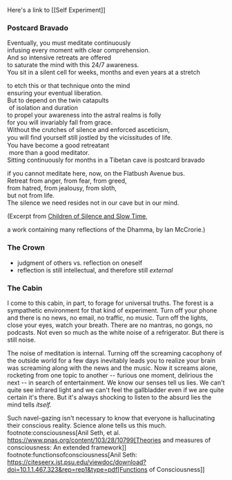 

Here's a link to [[Self Experiment]]

### Postcard Bravado

Eventually, you must meditate continuously  
infusing every moment with clear comprehension.  
And so intensive retreats are offered    
to saturate the mind with this 24/7 awareness.  
You sit in a silent cell for weeks, months and even years at a stretch

to etch this or that technique onto the mind  
ensuring your eventual liberation.  
But to depend on the twin catapults  
 of isolation and duration  
to propel your awareness into the astral realms is folly  
for you will invariably fall from grace.  
Without the crutches of silence and enforced asceticism,  
you will ﬁnd yourself still jostled by the vicissitudes of life.   
You have become a good retreatant  
 more than a good meditator.  
Sitting continuously for months in a Tibetan cave is postcard bravado

if you cannot meditate here, now, on the Flatbush Avenue bus.  
Retreat from anger, from fear, from greed,  
from hatred, from jealousy, from sloth,  
but not from life.  
The silence we need resides not in our cave but in our mind.

(Excerpt from [Children of Silence and Slow Time](http://news.pariyatti.org/ls/click?upn=uhPeIkmf5OqVV71ev5u05vMXXbCvnsgTeGMOPrHAD20t00uGcASKKMomiCHNKnskl1l5XSewGdc5l03qM8-2FYLhxUHqBkhIavkjosWCcA25hBgEKecnoWQkOA0bdfP5l-2B8946_xK1japI3Lshn3uPvI4t5Lrr60wFEbbrUAwUArI0f0Nt3iC2OOdfxFOH04BeubCOtcIGlLC2RD-2F206EXSc-2FGIHmKoBP5dqaRMD5w6T7e5C5DH4UerE5cXKSawPLCuijEtIJmSJ8uMYYJDarSxfsTArMEYDRS85mX5Jmz6dVvvCoQZc6LUhDJ6dYIqJJQ4QEWPYUHCUn4XXDCZa87OPg4oQe7MeURBao2aR7DhpC6KPUSMU3RYTZWvFmqC5Ecb3babCTU5k6XqB-2BMdVm1Y06SjQCaNAJJvZwhin-2FdwgcWIwDdCx2b9tGp61a0AfyVhZJ8gBQmc7Xxg2-2BErCbo-2Ftpxo7kB4kZ-2F8bEKVH3jPNbqN2-2BtR-2BpqbkZhCWFQvUQJXMQSs0lRZ3QmPdb4WFDiflJeC6Q-3D-3D),

a work containing many reflections of the Dhamma, by Ian McCrorie.)

### The Crown

- judgment of others vs. reflection on oneself
- reflection is still intellectual, and therefore still _external_

### The Cabin


I come to this cabin, in part, to forage for universal truths. The forest is a sympathetic environment for that kind of experiment. Turn off your phone and there is no news, no email, no traffic, no music. Turn off the lights, close your eyes, watch your breath. There are no mantras, no gongs, no podcasts. Not even so much as the white noise of a refrigerator. But there is still noise.

The noise of meditation is internal. Turning off the screaming cacophony of the outside world for a few days inevitably leads you to realize your brain was screaming along with the news and the music. Now it screams alone, rocketing from one topic to another -- furious one moment, delirious the next -- in search of entertainment. We know our senses tell us lies. We can't quite see infrared light and we can't feel the gallbladder even if we are quite certain it's there. But it's always shocking to listen to the absurd lies the mind tells _itself._

Such navel-gazing isn't necessary to know that everyone is hallucinating their conscious reality. Science alone tells us this much.
footnote:consciousness[Anil Seth, et al. https://www.pnas.org/content/103/28/10799[Theories and measures of consciousness: An extended framework]]
footnote:functionsofconsciousness[Anil Seth: https://citeseerx.ist.psu.edu/viewdoc/download?doi=10.1.1.467.323&rep=rep1&type=pdf[Functions of Consciousness]]
